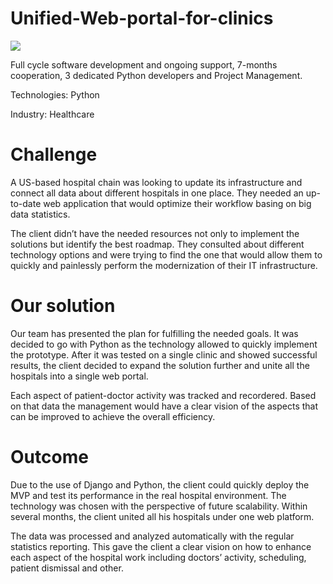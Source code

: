 # Unified-Web-portal-for-clinics
<img src="https://unl.solutions/sites/default/files/2018-03/cover.jpg">

Full cycle software development and ongoing support, 7-months cooperation, 3 dedicated Python developers and Project Management.

Technologies: Python

Industry: Healthcare

# Challenge
A US-based hospital chain was looking to update its infrastructure and connect all data about different hospitals in one place. They needed an up-to-date web application that would optimize their workflow basing on big data statistics.

The client didn’t have the needed resources not only to implement the solutions but identify the best roadmap. They consulted about different technology options and were trying to find the one that would allow them to quickly and painlessly perform the modernization of their IT infrastructure.

# Our solution
Our team has presented the plan for fulfilling the needed goals. It was decided to go with Python as the technology allowed to quickly implement the prototype. After it was tested on a single clinic and showed successful results, the client decided to expand the solution further and unite all the hospitals into a single web portal.

Each aspect of patient-doctor activity was tracked and recordered. Based on that data the management would have a clear vision of the aspects that can be improved to achieve the overall efficiency.

# Outcome
Due to the use of Django and Python, the client could quickly deploy the MVP and test its performance in the real hospital environment. The technology was chosen with the perspective of future scalability. Within several months, the client united all his hospitals under one web platform.

The data was processed and analyzed automatically with the regular statistics reporting. This gave the client a clear vision on how to enhance each aspect of the hospital work including doctors’ activity, scheduling, patient dismissal and other.
